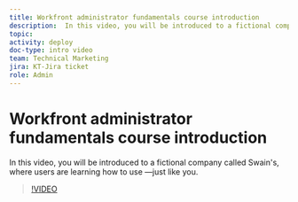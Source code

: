 ```yaml
---
title: Workfront administrator fundamentals course introduction
description:  In this video, you will be introduced to a fictional company called Swain's, where users are learning how to use  —just like you.
topic:
activity: deploy
doc-type: intro video
team: Technical Marketing
jira: KT-Jira ticket
role: Admin
---
```

# Workfront administrator fundamentals course introduction

In this video, you will be introduced to a fictional company called Swain's, where users are learning how to use  —just like you.

>[!VIDEO](https://video.tv.adobe.com/v/335064/?quality=12&learn=on)
